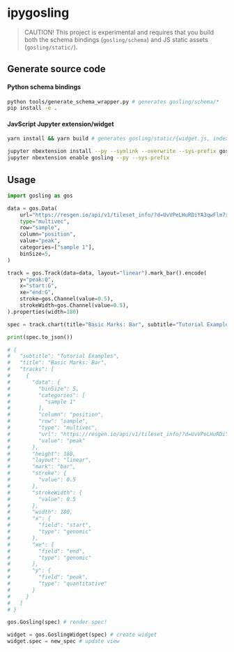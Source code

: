 # ipygosling

> CAUTION! This project is experimental and requires that you build both the
> schema bindings (`gosling/schema`) and JS static assets (`gosling/static/`).

## Generate source code 

#### Python schema bindings

```bash
python tools/generate_schema_wrapper.py # generates gosling/schema/*
pip install -e .
```

#### JavScript Jupyter extension/widget

```bash
yarn install && yarn build # generates gosling/static/{widget.js, index.js}

jupyter nbextension install --py --symlink --overwrite --sys-prefix gosling
jupyter nbextension enable gosling --py --sys-prefix
```

## Usage

```python
import gosling as gos

data = gos.Data(
    url="https://resgen.io/api/v1/tileset_info/?d=UvVPeLHuRDiYA3qwFlm7xQ",
    type="multivec",
    row="sample",
    column="position",
    value="peak",
    categories=["sample 1"],
    binSize=5,
)

track = gos.Track(data=data, layout="linear").mark_bar().encode(
	y="peak:Q",
	x="start:G",
	xe="end:G",
	stroke=gos.Channel(value=0.5),
	strokeWidth=gos.Channel(value=0.5),
).properties(width=180)

spec = track.chart(title="Basic Marks: Bar", subtitle="Tutorial Examples")

print(spec.to_json())

# {
#   "subtitle": "Tutorial Examples",
#   "title": "Basic Marks: Bar",
#   "tracks": [
#     {
#       "data": {
#         "binSize": 5,
#         "categories": [
#           "sample 1"
#         ],
#         "column": "position",
#         "row": "sample",
#         "type": "multivec",
#         "url": "https://resgen.io/api/v1/tileset_info/?d=UvVPeLHuRDiYA3qwFlm7xQ",
#         "value": "peak"
#       },
#       "height": 180,
#       "layout": "linear",
#       "mark": "bar",
#       "stroke": {
#         "value": 0.5
#       },
#       "strokeWidth": {
#         "value": 0.5
#       },
#       "width": 180,
#       "x": {
#         "field": "start",
#         "type": "genomic"
#       },
#       "xe": {
#         "field": "end",
#         "type": "genomic"
#       },
#       "y": {
#         "field": "peak",
#         "type": "quantitative"
#       }
#     }
#   ]
# }
```

```python
gos.Gosling(spec) # render spec!
```

```python
widget = gos.GoslingWidget(spec) # create widget
widget.spec = new_spec # update view
```
